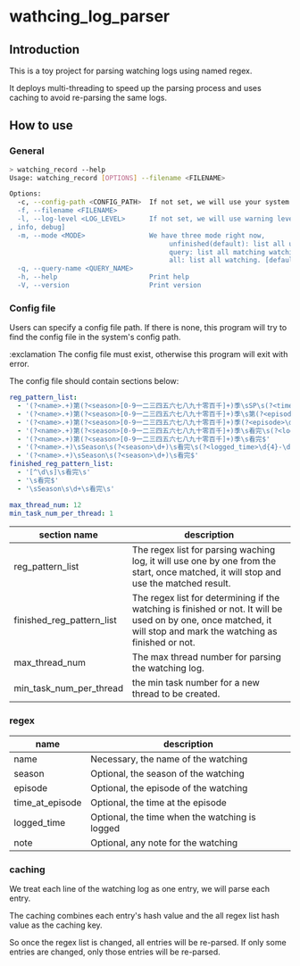 # wathcing_log_parser

## Introduction

This is a toy project for parsing watching logs using named regex.

It deploys multi-threading to speed up the parsing process and uses caching to avoid re-parsing the same logs.

## How to use

### General

```bash
> watching_record --help
Usage: watching_record [OPTIONS] --filename <FILENAME>

Options:
  -c, --config-path <CONFIG_PATH>  If not set, we will use your system's config path
  -f, --filename <FILENAME>
  -l, --log-level <LOG_LEVEL>      If not set, we will use warning leve. The options are: error, warn, info, debug. [default: warn] [possible values: error, warn
, info, debug]
  -m, --mode <MODE>                We have three mode right now,
                                        unfinished(default): list all unifhished watching
                                        query: list all matching watching with give query name
                                        all: list all watching. [default: un-finished] [possible values: un-finished, query, all]
  -q, --query-name <QUERY_NAME>
  -h, --help                       Print help
  -V, --version                    Print version

```

### Config file

Users can specify a config file path. If there is none, this program will try to find the config file in the system's config path.

:exclamation The config file must exist, otherwise this program will exit with error.

The config file should contain sections below:

```yaml
reg_pattern_list:
  - '(?<name>.+)第(?<season>[0-9一二三四五六七八九十零百千]+)季\sSP\s(?<time_at_episode>\d{1,2}:\d{1,2}.*)\s(?<logged_time>\d{4}-\d{2}-\d{2}\s.*)$'
  - '(?<name>.+)第(?<season>[0-9一二三四五六七八九十零百千]+)季\s第(?<episode>[0-9一二三四五六七八九十零百千]+)集\s(?<time_at_episode>\d{1,2}:\d{1,2}.*)\s(?<logged_time>\d{4}-\d{2}-\d{2}\s.*)$'
  - '(?<name>.+)第(?<season>[0-9一二三四五六七八九十零百千]+)季(?<episode>\d+)\s看完\s(?<logged_time>\d{4}-\d{2}-\d{2}\s.*)$'
  - '(?<name>.+)第(?<season>[0-9一二三四五六七八九十零百千]+)季\s看完\s(?<logged_time>\d{4}-\d{2}-\d{2}\s.*)$'
  - '(?<name>.+)第(?<season>[0-9一二三四五六七八九十零百千]+)季\s看完$'
  - '(?<name>.+)\sSeason\s(?<season>\d+)\s看完\s(?<logged_time>\d{4}-\d{2}-\d{2}\s.*)$'
  - '(?<name>.+)\sSeason\s(?<season>\d+)\s看完$'
finished_reg_pattern_list:
  - '[^\d\s]\s看完\s'
  - '\s看完$'
  - '\sSeason\s\d+\s看完\s'

max_thread_num: 12
min_task_num_per_thread: 1
```

| section name              | description                                                                                                                                                        |
| ------------------------- | ------------------------------------------------------------------------------------------------------------------------------------------------------------------ |
| reg_pattern_list          | The regex list for parsing waching log, it will use one by one from the start, once matched, it will stop and use the matched result.                              |
| finished_reg_pattern_list | The regex list for determining if the watching is finished or not. It will be used on by one, once matched, it will stop and mark the watching as finished or not. |
| max_thread_num            | The max thread number for parsing the watching log.                                                                                                                |
| min_task_num_per_thread   | the min task number for a new thread to be created.                                                                                                                |

### regex

| name            | description                                    |
| --------------- | ---------------------------------------------- |
| name            | Necessary, the name of the watching            |
| season          | Optional, the season of the watching           |
| episode         | Optional, the episode of the watching          |
| time_at_episode | Optional, the time at the episode              |
| logged_time     | Optional, the time when the watching is logged |
| note            | Optional, any note for the watching            |

### caching

We treat each line of the watching log as one entry, we will parse each entry.

The caching combines each entry's hash value and the all regex list hash value as the caching key.

So once the regex list is changed, all entries will be re-parsed. If only some entries are changed, only those entries will be re-parsed.

